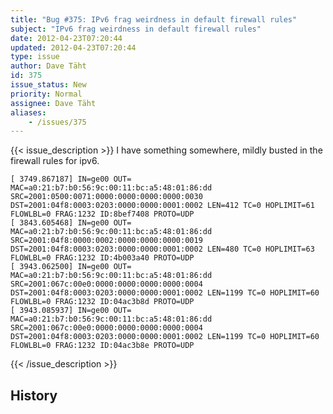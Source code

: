 ```yaml
---
title: "Bug #375: IPv6 frag weirdness in default firewall rules"
subject: "IPv6 frag weirdness in default firewall rules"
date: 2012-04-23T07:20:44
updated: 2012-04-23T07:20:44
type: issue
author: Dave Täht
id: 375
issue_status: New
priority: Normal
assignee: Dave Täht
aliases:
    - /issues/375
---
```


{{< issue_description >}}
I have something somewhere, mildly busted in the firewall rules for
ipv6.


    [ 3749.867187] IN=ge00 OUT= MAC=a0:21:b7:b0:56:9c:00:11:bc:a5:48:01:86:dd SRC=2001:0500:0071:0000:0000:0000:0000:0030 DST=2001:04f8:0003:0203:0000:0000:0001:0002 LEN=412 TC=0 HOPLIMIT=61 FLOWLBL=0 FRAG:1232 ID:8bef7408 PROTO=UDP 
    [ 3843.605468] IN=ge00 OUT= MAC=a0:21:b7:b0:56:9c:00:11:bc:a5:48:01:86:dd SRC=2001:04f8:0000:0002:0000:0000:0000:0019 DST=2001:04f8:0003:0203:0000:0000:0001:0002 LEN=480 TC=0 HOPLIMIT=63 FLOWLBL=0 FRAG:1232 ID:4b003a40 PROTO=UDP 
    [ 3943.062500] IN=ge00 OUT= MAC=a0:21:b7:b0:56:9c:00:11:bc:a5:48:01:86:dd SRC=2001:067c:00e0:0000:0000:0000:0000:0004 DST=2001:04f8:0003:0203:0000:0000:0001:0002 LEN=1199 TC=0 HOPLIMIT=60 FLOWLBL=0 FRAG:1232 ID:04ac3b8d PROTO=UDP 
    [ 3943.085937] IN=ge00 OUT= MAC=a0:21:b7:b0:56:9c:00:11:bc:a5:48:01:86:dd SRC=2001:067c:00e0:0000:0000:0000:0000:0004 DST=2001:04f8:0003:0203:0000:0000:0001:0002 LEN=1199 TC=0 HOPLIMIT=60 FLOWLBL=0 FRAG:1232 ID:04ac3b8e PROTO=UDP 



{{< /issue_description >}}

## History

